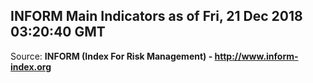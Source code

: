 ## INFORM Main Indicators as of Fri, 21 Dec 2018 03:20:40 GMT

Source: **INFORM (Index For Risk Management) - http://www.inform-index.org**